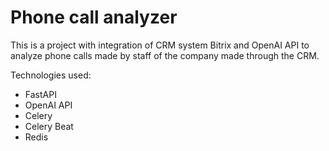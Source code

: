 # Phone call analyzer

This is a project with integration of CRM system Bitrix and OpenAI API to analyze phone calls made by staff of the company made through the CRM.

Technologies used:
- FastAPI
- OpenAI API
- Celery
- Celery Beat
- Redis
